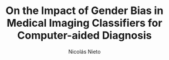 ---
paperId: 60
author: Nicolás Nieto
publicationauthor: Nieto, N.
title: On the Impact of Gender Bias in Medical Imaging Classifiers for Computer-aided Diagnosis
pdf: Poster_Nieto_Nicolas.pdf
poster: --
alt: --
type: Poster
topic: Medical Data
link: https://doi.org/10.52591/lxai2019120816
conference: neurips
year: 2019
tags: neurips-2019
location: Vancouver, Canada
---